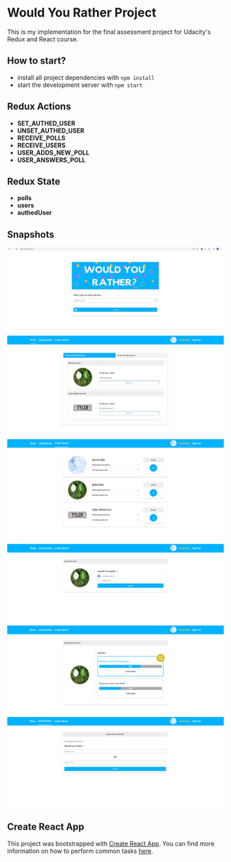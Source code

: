 # Would You Rather Project

This is my implementation for the final assessment project for Udacity's Redux and React course.

## How to start?

- install all project dependencies with `npm install`
- start the development server with `npm start`

## Redux Actions

- **SET_AUTHED_USER**
- **UNSET_AUTHED_USER**
- **RECEIVE_POLLS**
- **RECEIVE_USERS**
- **USER_ADDS_NEW_POLL**
- **USER_ANSWERS_POLL**

## Redux State

- **polls**
- **users**
- **authedUser**

## Snapshots

![Sign in page](./public/snapshots/signinpage.jpg)
![Homepage](./public/snapshots/homepage.jpg)
![Leaderboard](./public/snapshots/leaderboard.jpg)
![Poll](./public/snapshots/poll.jpg)
![Poll Results](./public/snapshots/result.jpg)
![New Poll](./public/snapshots/new.jpg)

## Create React App

This project was bootstrapped with [Create React App](https://github.com/facebookincubator/create-react-app). You can find more information on how to perform common tasks [here](https://github.com/facebookincubator/create-react-app/blob/master/packages/react-scripts/template/README.md).
